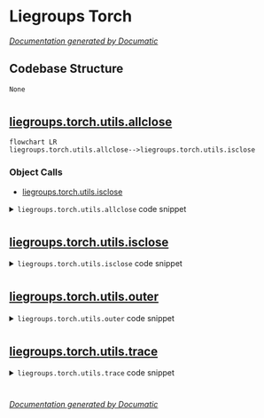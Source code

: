 # Liegroups Torch

[_Documentation generated by Documatic_](https://www.documatic.com)

<!---Documatic-section-Codebase Structure-start--->
## Codebase Structure

<!---Documatic-block-system_architecture-start--->
```mermaid
None
```
<!---Documatic-block-system_architecture-end--->

# #
<!---Documatic-section-Codebase Structure-end--->

<!---Documatic-section-liegroups.torch.utils.allclose-start--->
## [liegroups.torch.utils.allclose](3-liegroups_torch.md#liegroups.torch.utils.allclose)

<!---Documatic-section-allclose-start--->
```mermaid
flowchart LR
liegroups.torch.utils.allclose-->liegroups.torch.utils.isclose
```

### Object Calls

* [liegroups.torch.utils.isclose](3-liegroups_torch.md#liegroups.torch.utils.isclose)

<!---Documatic-block-liegroups.torch.utils.allclose-start--->
<details>
	<summary><code>liegroups.torch.utils.allclose</code> code snippet</summary>

```python
def allclose(mat1, mat2, tol=1e-06):
    return isclose(mat1, mat2, tol).all()
```
</details>
<!---Documatic-block-liegroups.torch.utils.allclose-end--->
<!---Documatic-section-allclose-end--->

# #
<!---Documatic-section-liegroups.torch.utils.allclose-end--->

<!---Documatic-section-liegroups.torch.utils.isclose-start--->
## [liegroups.torch.utils.isclose](3-liegroups_torch.md#liegroups.torch.utils.isclose)

<!---Documatic-section-isclose-start--->
<!---Documatic-block-liegroups.torch.utils.isclose-start--->
<details>
	<summary><code>liegroups.torch.utils.isclose</code> code snippet</summary>

```python
def isclose(mat1, mat2, tol=1e-06):
    return (mat1 - mat2).abs_().lt(tol)
```
</details>
<!---Documatic-block-liegroups.torch.utils.isclose-end--->
<!---Documatic-section-isclose-end--->

# #
<!---Documatic-section-liegroups.torch.utils.isclose-end--->

<!---Documatic-section-liegroups.torch.utils.outer-start--->
## [liegroups.torch.utils.outer](3-liegroups_torch.md#liegroups.torch.utils.outer)

<!---Documatic-section-outer-start--->
<!---Documatic-block-liegroups.torch.utils.outer-start--->
<details>
	<summary><code>liegroups.torch.utils.outer</code> code snippet</summary>

```python
def outer(vecs1, vecs2):
    if vecs1.dim() < 2:
        vecs1 = vecs1.unsqueeze(dim=0)
    if vecs2.dim() < 2:
        vecs2 = vecs2.unsqueeze(dim=0)
    if vecs1.shape[0] != vecs2.shape[0]:
        raise ValueError('Got inconsistent batch sizes {} and {}'.format(vecs1.shape[0], vecs2.shape[0]))
    return torch.bmm(vecs1.unsqueeze(dim=2), vecs2.unsqueeze(dim=2).transpose(2, 1)).squeeze_()
```
</details>
<!---Documatic-block-liegroups.torch.utils.outer-end--->
<!---Documatic-section-outer-end--->

# #
<!---Documatic-section-liegroups.torch.utils.outer-end--->

<!---Documatic-section-liegroups.torch.utils.trace-start--->
## [liegroups.torch.utils.trace](3-liegroups_torch.md#liegroups.torch.utils.trace)

<!---Documatic-section-trace-start--->
<!---Documatic-block-liegroups.torch.utils.trace-start--->
<details>
	<summary><code>liegroups.torch.utils.trace</code> code snippet</summary>

```python
def trace(mat):
    if mat.dim() < 3:
        mat = mat.unsqueeze(dim=0)
    tr = (torch.eye(mat.shape[1], dtype=mat.dtype) * mat).sum(dim=1).sum(dim=1)
    return tr.view(mat.shape[0])
```
</details>
<!---Documatic-block-liegroups.torch.utils.trace-end--->
<!---Documatic-section-trace-end--->

# #
<!---Documatic-section-liegroups.torch.utils.trace-end--->

[_Documentation generated by Documatic_](https://www.documatic.com)